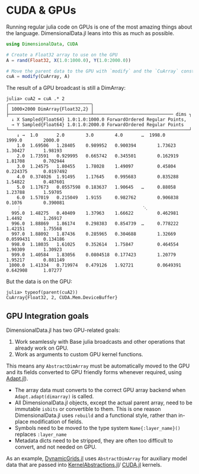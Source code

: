 # CUDA & GPUs

Running regular julia code on GPUs is one of the most amazing things
about the language. DimensionalData.jl leans into this as much as possible.

```julia
using DimensionalData, CUDA

# Create a Float32 array to use on the GPU
A = rand(Float32, X(1.0:1000.0), Y(1.0:2000.0))

# Move the parent data to the GPU with `modify` and the `CuArray` constructor:
cuA = modify(CuArray, A)
```

The result of a GPU broadcast is still a DimArray:

```julia-repl
julia> cuA2 = cuA .* 2
╭───────────────────────────────╮
│ 1000×2000 DimArray{Float32,2} │
├───────────────────────────────┴────────────────────────────── dims ┐
  ↓ X Sampled{Float64} 1.0:1.0:1000.0 ForwardOrdered Regular Points,
  → Y Sampled{Float64} 1.0:1.0:2000.0 ForwardOrdered Regular Points
└────────────────────────────────────────────────────────────────────┘
    ↓ →  1.0       2.0        3.0        4.0       …  1998.0        1999.0        2000.0
    1.0  1.69506   1.28405    0.989952   0.900394        1.73623       1.30427       1.98193
    2.0  1.73591   0.929995   0.665742   0.345501        0.162919      1.81708       0.702944
    3.0  1.24575   1.80455    1.78028    1.49097         0.45804       0.224375      0.0197492
    4.0  0.374026  1.91495    1.17645    0.995683        0.835288      1.54822       0.487601
    5.0  1.17673   0.0557598  0.183637   1.90645   …     0.88058       1.23788       1.59705
    6.0  1.57019   0.215049   1.9155     0.982762        0.906838      0.1076        0.390081
    ⋮                                              ⋱                              
  995.0  1.48275   0.40409    1.37963    1.66622         0.462981      1.4492        1.26917
  996.0  1.88869   1.86174    0.298383   0.854739  …     0.778222      1.42151       1.75568
  997.0  1.88092   1.87436    0.285965   0.304688        1.32669       0.0599431     0.134186
  998.0  1.18035   1.61025    0.352614   1.75847         0.464554      1.90309       1.30923
  999.0  1.40584   1.83056    0.0804518  0.177423        1.20779       1.95217       0.881149
 1000.0  1.41334   0.719974   0.479126   1.92721         0.0649391     0.642908      1.07277
```

But the data is on the GPU:

```julia-repl
julia> typeof(parent(cuA2))
CuArray{Float32, 2, CUDA.Mem.DeviceBuffer}
```

## GPU Integration goals

DimensionalData.jl has two GPU-related goals:

1. Work seamlessly with Base julia broadcasts and other operations that already
   work on GPU.
2. Work as arguments to custom GPU kernel functions.

This means any `AbstractDimArray` must be automatically moved to the GPU and its
fields converted to GPU friendly forms whenever required, using [Adapt.jl](https://github.com/JuliaGPU/Adapt.jl)).

- The array data must converts to the correct GPU array backend 
  when `Adapt.adapt(dimarray)` is called.
- All DimensionalData.jl objects, except the actual parent array, need to be immutable `isbits` or
  convertible to them. This is one reason DimensionalData.jl uses `rebuild` and a functional style,
  rather than in-place modification of fields.
- Symbols need to be moved to the type system `Name{:layer_name}()` replaces `:layer_name`
- Metadata dicts need to be stripped, they are often too difficult to convert,
  and not needed on GPU.

As an example, [DynamicGrids.jl](https://github.com/cesaraustralia/DynamicGrids.jl) uses `AbstractDimArray` for auxiliary 
model data that are passed into [KernelAbstractions.jl](https://github.com/JuliaGPU/KernelAbstractions.jl)/
[CUDA.jl](https://github.com/JuliaGPU/CUDA.jl) kernels.
